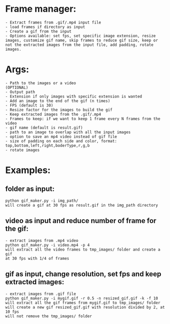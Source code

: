 # Frame manager:
    - Extract frames from .gif/.mp4 input file
    - load frames if directory as input
    - Create a gif from the input
    - Options available: set fps, set specific image extension, resize images, customize gif name, skip frames to reduce gif size, keep or not the extracted images from the input file, add padding, rotate images.

# Args:
    - Path to the images or a video
    (OPTIONAL)
    - Output path
    - Extension if only images with specific extension is wanted
    - Add an image to the end of the gif (n times)
    - FPS (default is 30)
    - Resize factor for the images to build the gif
    - Keep extracted images from the .gif/.mp4
    - Frames to keep: if we want to keep 1 frame every N frames from the video
    - gif name (default is result.gif)
    - path to an image to overlap with all the input images
    - option to save an mp4 video instead of gif file
    - size of padding on each side and color, format: top,bottom,left,right,boderType,r,g,b
    - rotate images


# Examples:

## folder as input:
    python gif_maker.py -i img_path/
    will create a gif at 30 fps as result.gif in the img_path directory

## video as input and reduce number of frame for the gif:
    - extract images from .mp4 video
    python gif_maker.py -i video.mp4 -p 4
    will extract all the video frames to tmp_images/ folder and create a gif
    at 30 fps with 1/4 of frames

## gif as input, change resolution, set fps and keep extracted images:
    - extract images from .gif file
    python gif_maker.py -i mygif.gif -r 0.5 -n resized_gif.gif -k -f 10
    will extract all the gif frames from mygif.gif to tmp_images/ folder
    will create a new gif resized_gif.gif with resolution divided by 2, at 10 fps
    will not remove the tmp_images/ folder
